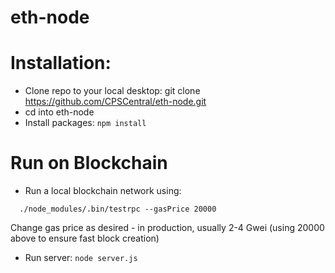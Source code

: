 # eth-node

# Installation:

- Clone repo to your local desktop: git clone https://github.com/CPSCentral/eth-node.git
- cd into eth-node
- Install packages: 
```npm install```

# Run on Blockchain

- Run a local blockchain network using:
```
  ./node_modules/.bin/testrpc --gasPrice 20000
  ```
  Change gas price as desired - in production, usually 2-4 Gwei (using 20000 above to ensure fast block creation)
  
  - Run server: ```node server.js```
